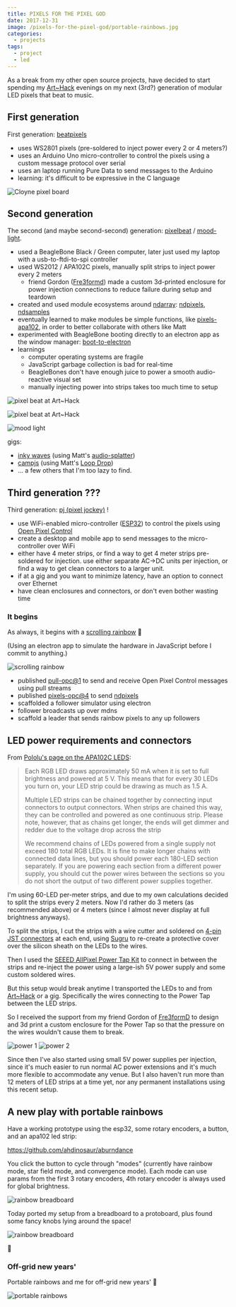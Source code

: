 ```yaml
---
title: PIXELS FOR THE PIXEL GOD
date: 2017-12-31
image: /pixels-for-the-pixel-god/portable-rainbows.jpg
categories:
  - projects
tags:
  - project
  - led
---
```


As a break from my other open source projects, have decided to start spending my [Art~Hack](https://arthack.nz) evenings on my next (3rd?) generation of modular LED pixels that beat to music.

<!-- more -->

<div class="video-embed" data-ratio="16:9" data-type="vimeo" data-src="https://player.vimeo.com/video/796536263?h=36d25c00bf&background=1" data-title="(2015) Scrolling Rainbow"></div>

## First generation

First generation: [beatpixels](https://github.com/ahdinosaur/beatpixels)

- uses WS2801 pixels (pre-soldered to inject power every 2 or 4 meters?)
- uses an Arduino Uno micro-controller to control the pixels using a custom message protocol over serial
- uses an laptop running Pure Data to send messages to the Arduino
- learning: it's difficult to be expressive in the C language

![Cloyne pixel board](/pixels-for-the-pixel-god/cloyne-pixel-board.jpg)

## Second generation

The second (and maybe second-second) generation: [pixelbeat](https://github.com/ahdinosaur/pixelbeat/tree/reactive) / [mood-light](https://github.com/ahdinosaur/mood-light).

- used a BeagleBone Black / Green computer, later just used my laptop with a usb-to-ftdi-to-spi controller
- used WS2012 / APA102C pixels, manually split strips to inject power every 2 meters
  - friend Gordon ([Fre3formd](https://www.facebook.com/Fre3formD)) made a custom 3d-printed enclosure for power injection connections to reduce failure during setup and teardown
- created and used module ecosystems around [ndarray](https://github.com/scijs/ndarray): [ndpixels](https://github.com/livejs/ndpixels), [ndsamples](https://github.com/ahdinosaur/ndsamples)
- eventually learned to make modules be simple functions, like [pixels-apa102](https://github.com/livejs/pixels-apa102), in order to better collaborate with others like Matt
- experimented with BeagleBone booting directly to an electron app as the window manager: [boot-to-electron](https://github.com/ahdinosaur/boot-to-electron)
- learnings
  - computer operating systems are fragile
  - JavaScript garbage collection is bad for real-time
  - BeagleBones don't have enough juice to power a smooth audio-reactive visual set
  - manually injecting power into strips takes too much time to setup

![pixel beat at Art~Hack](/pixels-for-the-pixel-god/art-hack-pixelbeat.jpg)

![pixel beat at Art~Hack](/pixels-for-the-pixel-god/art-hack-pixelbeat-2.jpg)

![mood light](/pixels-for-the-pixel-god/mood-light.jpg)

gigs:

- [inky waves](https://twitter.com/MattMcKegg/status/713915311389421568) (using Matt's [audio-splatter](https://github.com/mmckegg/audio-splatter))
- [campjs](https://www.youtube.com/watch?v=tehrxPaI4hk) (using Matt's [Loop Drop](http://loopjs.com))
- ... a few others that I'm too lazy to find.

## Third generation ???

Third generation: [pj (pixel jockey)](https://github.com/ahdinosaur/pj) !

- use WiFi-enabled micro-controller ([ESP32](http://esp32.net/)) to control the pixels using [Open Pixel Control](http://openpixelcontrol.org)
- create a desktop and mobile app to send messages to the micro-controller over WiFi
- either have 4 meter strips, or find a way to get 4 meter strips pre-soldered for injection. use either separate AC->DC units per injection, or find a way to get clean connectors to a larger unit.
- if at a gig and you want to minimize latency, have an option to connect over Ethernet
- have clean enclosures and connectors, or don't even bother wasting time

### It begins

As always, it begins with a [scrolling rainbow](https://github.com/ahdinosaur/rainbow-pixels) 🌈

(Using an electron app to simulate the hardware in JavaScript before I commit to anything.)

![scrolling rainbow](/pixels-for-the-pixel-god/scrolling-rainbow-2.png)

- published [pull-opc@1](https://github.com/ahdinosaur/pull-opc) to send and receive Open Pixel Control messages using pull streams
- published [pixels-opc@4](https://github.com/livejs/pixels-opc) to send [ndpixels](https://github.com/livejs/ndpixels)
- scaffolded a follower simulator using electron
- follower broadcasts up over mdns
- scaffold a leader that sends rainbow pixels to any up followers

## LED power requirements and connectors

From [Pololu's page on the APA102C LEDS](https://www.pololu.com/product/2554):

> Each RGB LED draws approximately 50 mA when it is set to full brightness and powered at 5 V. This means that for every 30 LEDs you turn on, your LED strip could be drawing as much as 1.5 A.
>
> Multiple LED strips can be chained together by connecting input connectors to output connectors. When strips are chained this way, they can be controlled and powered as one continuous strip. Please note, however, that as chains get longer, the ends will get dimmer and redder due to the voltage drop across the strip
>
> We recommend chains of LEDs powered from a single supply not exceed 180 total RGB LEDs. It is fine to make longer chains with connected data lines, but you should power each 180-LED section separately. If you are powering each section from a different power supply, you should cut the power wires between the sections so you do not short the output of two different power supplies together.

I'm using 60-LED per-meter strips, and due to my own calculations decided to split the strips every 2 meters. Now I'd rather do 3 meters (as recommended above) or 4 meters (since I almost never display at full brightness anyways).

To split the strips, I cut the strips with a wire cutter and soldered on [4-pin JST connectors](http://www.jst-mfg.com/product/pdf/eng/eSM.pdf) at each end, using [Sugru](https://sugru.com/) to re-create a protective cover over the silicon sheath on the LEDs to the wires.

Then I used the [SEEED AllPixel Power Tap Kit](http://www.seeedstudio.com/depot/AllPixel-Power-Tap-Kit-p-2380.html) to connect in between the strips and re-inject the power using a large-ish 5V power supply and some custom soldered wires.

But this setup would break anytime I transported the LEDs to and from [Art~Hack](https://arthack.nz) or a gig. Specifically the wires connecting to the Power Tap between the LED strips.

So I received the support from my friend Gordon of [Fre3formD](https://www.facebook.com/Fre3formD/) to design and 3d print a custom enclosure for the Power Tap so that the pressure on the wires wouldn't cause them to break.

![power 1](/pixels-for-the-pixel-god/power-1.jpg)
![power 2](/pixels-for-the-pixel-god/power-2.jpg)

Since then I've also started using small 5V power supplies per injection, since it's much easier to run normal AC power extensions and it's much more flexible to accommodate any venue. But I also haven't run more than 12 meters of LED strips at a time yet, nor any permanent installations using this recent setup.

## A new play with portable rainbows

Have a working prototype using the esp32, some rotary encoders, a button, and an apa102 led strip:

https://github.com/ahdinosaur/aburndance

<div class="video-embed" data-ratio="16:9" data-type="vimeo" data-src="https://player.vimeo.com/video/796509004?h=3253ba78be&background=1" data-title="(2017) PIXELS FOR THE PIXEL GOD"></div>

You click the button to cycle through "modes" (currently have rainbow mode, star field mode, and convergence mode). Each mode can use params from the first 3 rotary encoders, 4th rotary encoder is always used for global brightness.

![rainbow breadboard](/pixels-for-the-pixel-god/rainbow-breadboard-1.jpg)

Today ported my setup from a breadboard to a protoboard, plus found some fancy knobs lying around the space!

![rainbow breadboard](/pixels-for-the-pixel-god/rainbow-breadboard-2.jpg)

🎈

### Off-grid new years'

Portable rainbows and me for off-grid new years' 🎊

![portable rainbows](/pixels-for-the-pixel-god/portable-rainbows.jpg)
